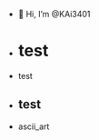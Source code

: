 - 👋 Hi, I’m @KAi3401
- # test
- <p> test </p>
- <h2>test</h2>
- <a herf="KAi3401.github.io/ascii.html"> ascii_art </a>
<!---
KAi3401/KAi3401 is a ✨ special ✨ repository because its `README.md` (this file) appears on your GitHub profile.
You can click the Preview link to take a look at your changes.
--->

